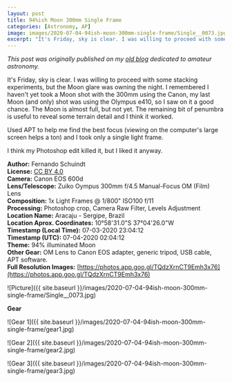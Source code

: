 ```yaml
---
layout: post
title: 94%ish Moon 300mm Single Frame
categories: [Astronomy, AP]
image: images/2020-07-04-94ish-moon-300mm-single-frame/Single__0073.jpg
excerpt: "It's Friday, sky is clear. I was willing to proceed with some stacking experiments, but the Moon glare was owning the night. I remembered I haven't yet took a Moon shot with the 300mm using the Canon, my last Moon (and only) shot was using the Olympus e410, so I saw on it a good chance. The Moon is almost full, but not yet. The remaining bit of penumbra is useful to reveal some terrain detail and I think it worked."
---
```


*This post was originally published on my [old blog](https://boredprogrammer.postach.io/post/94-ish-moon-300mm-single-frame) dedicated to amateur astronomy.*

It's Friday, sky is clear. I was willing to proceed with some stacking experiments, but the Moon glare was owning the night. I remembered I haven't yet took a Moon shot with the 300mm using the Canon, my last Moon (and only) shot was using the Olympus e410, so I saw on it a good chance. The Moon is almost full, but not yet. The remaining bit of penumbra is useful to reveal some terrain detail and I think it worked.

Used APT to help me find the best focus (viewing on the computer's large screen helps a ton) and I took only a single light frame.

I think my Photoshop edit killed it, but I liked it anyway.

**Author:** Fernando Schuindt  
**License:** [CC BY 4.0](https://creativecommons.org/licenses/by/4.0/)  
**Camera:** Canon EOS 600d  
**Lens/Telescope:** Zuiko Oympus 300mm f/4.5 Manual-Focus OM (Film) Lens  
**Composition:** 1x Light Frames @ 1/800" ISO100 f/11  
**Processing:** Photoshop crop, Camera Raw Filter, Levels Adjustment  
**Location Name:** Aracaju - Sergipe, Brazil  
**Location Aprox. Coordinates:** 10°58'31.0"S 37°04'26.0"W  
**Timestamp (Local Time):** 07-03-2020 23:04:12  
**Timestamp (UTC):** 07-04-2020 02:04:12  
**Theme:** 94% illuminated Moon  
**Other Gear:** OM Lens to Canon EOS adapter, generic tripod, USB cable, APT software.  
**Full Resolution Images:** [https://photos.app.goo.gl/TQdzXrnCT9Emh3x76](https://photos.app.goo.gl/TQdzXrnCT9Emh3x76)  

![Picture]({{ site.baseurl }}/images/2020-07-04-94ish-moon-300mm-single-frame/Single__0073.jpg)

**Gear**

![Gear 1]({{ site.baseurl }}/images/2020-07-04-94ish-moon-300mm-single-frame/gear1.jpg)

![Gear 2]({{ site.baseurl }}/images/2020-07-04-94ish-moon-300mm-single-frame/gear2.jpg)

![Gear 3]({{ site.baseurl }}/images/2020-07-04-94ish-moon-300mm-single-frame/gear3.jpg)
